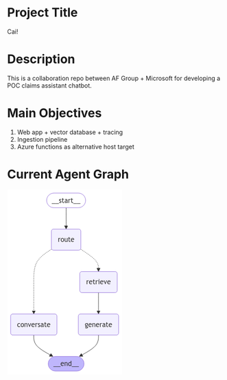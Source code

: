 # Project Title 
Cai!

# Description 
This is a collaboration repo between AF Group + Microsoft for developing a POC claims assistant chatbot. 

# Main Objectives
1.	Web app + vector database + tracing
2.	Ingestion pipeline
3.	Azure functions as alternative host target

# Current Agent Graph
![Project Graph](graph_image.png)